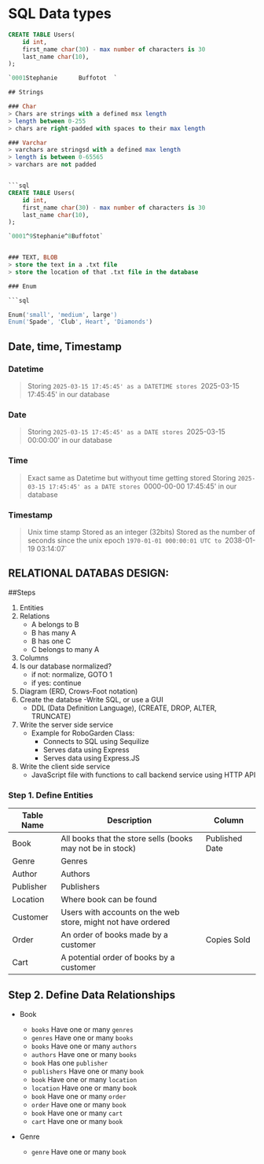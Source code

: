 # SQL Data types

```sql 
CREATE TABLE Users(
    id int,
    first_name char(30) - max number of characters is 30 
    last_name char(10),
);

`0001Stephanie      Buffotot  `

## Strings

### Char
> Chars are strings with a defined msx length 
> length between 0-255
> chars are right-padded with spaces to their max length 

### Varchar
> varchars are stringsd with a defined max length 
> length is between 0-65565
> varchars are not padded


```sql 
CREATE TABLE Users(
    id int,
    first_name char(30) - max number of characters is 30 
    last_name char(10),
);

`0001^9Stephanie^8Buffotot`


### TEXT, BLOB
> store the text in a .txt file
> store the location of that .txt file in the database

### Enum

```sql

Enum('small', 'medium', large')
Enum('Spade', 'Club', Heart', 'Diamonds')
```

## Date, time, Timestamp

### Datetime
> Storing `2025-03-15 17:45:45' as a DATETIME stores `2025-03-15 17:45:45' in our database

### Date
> Storing `2025-03-15 17:45:45' as a DATE stores `2025-03-15 00:00:00' in our database 

### Time
> Exact same as Datetime but withyout time getting stored
> Storing `2025-03-15 17:45:45' as a DATE stores `0000-00-00 17:45:45' in our database

### Timestamp
> Unix time stamp
> Stored as an integer (32bits)
> Stored as the number of seconds since the unix epoch
`1970-01-01 000:00:01 UTC to `2038-01-19 03:14:07`


## RELATIONAL DATABAS DESIGN:

##Steps 

1. Entities
2. Relations 
    - A belongs to B
    - B has many A
    - B has one C
    - C belongs to many A
3. Columns 
4. Is our database normalized?
    - if not: normalize, GOTO 1
    - if yes: continue
5. Diagram (ERD, Crows-Foot notation)
6. Create the databse
    -Write SQL, or use a GUI
    - DDL (Data Definition Language), (CREATE, DROP, ALTER, TRUNCATE)
7. Write the server side service 
    - Example for RoboGarden Class:
        - Connects to SQL using Sequilize
        - Serves data using Express
        - Serves data using Express.JS
8. Write the client side service
    - JavaScript file with functions to call backend service using HTTP API


  ### Step 1. Define Entities

  | Table Name | Description                                                   | Column          |
  -------------|---------------------------------------------------------------|-----------------|
  | Book       | All books that the store sells (books may not be in stock)    | Published Date  |
  | Genre      | Genres                                                        |                 |
  | Author     | Authors                                                       |                 |
  | Publisher  | Publishers                                                    |                 |
  | Location   | Where book can be found                                       |                 |
  | Customer   | Users with accounts on the web store, might not have ordered  |                 |
  | Order      | An order of books made by a customer                          | Copies Sold     |
  | Cart       | A potential order of books by a customer                      |                 |


## Step 2. Define Data Relationships

- Book 
    - `books` Have one or many `genres`
    - `genres` Have one or many `books`
    - `books` Have one or many  `authors`
    - `authors` Have one or many `books`
    - `book` Has one `publisher`
    - `publishers` Have one or many `book`
    - `book` Have one or many `location`
    - `location` Have one or many `book`
    - `book` Have one or many `order`
    - `order` Have one or many `book`
    - `book` Have one or many `cart`
    - `cart` Have one or many `book`

- Genre
    - `genre` Have one or many `book`





    